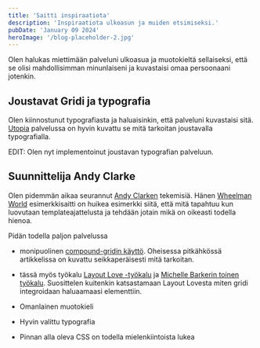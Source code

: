 ```yaml
---
title: 'Saitti inspiraatiota'
description: 'Inspiraatiota ulkoasun ja muiden etsimiseksi.'
pubDate: 'January 09 2024'
heroImage: '/blog-placeholder-2.jpg'
---
```


 Olen halukas miettimään palveluni ulkoasua ja muotokieltä sellaiseksi, että se olisi mahdollisimman minunlaiseni ja kuvastaisi omaa persoonaani jotenkin. 

## Joustavat Gridi ja typografia

Olen kiinnostunut typografiasta ja haluaisinkin, että palveluni kuvastaisi sitä. <a href="https://utopia.fyi/">Utopia</a> palvelussa on hyvin kuvattu se mitä tarkoitan joustavalla typografialla.

EDIT: Olen nyt implementoinut joustavan typografian palveluun.

## Suunnittelija Andy Clarke

Olen pidemmän aikaa seurannut <a href="https://stuffandnonsense.co.uk">Andy Clarken</a> tekemisiä. Hänen <a href="https://wheelman.world/">Wheelman World</a> esimerkkisaitti on huikea esimerkki siitä, että mitä tapahtuu kun luovutaan templateajattelusta ja tehdään jotain mikä on oikeasti todella hienoa. 

Pidän todella paljon palvelussa

* monipuolinen <a href="https://www.smashingmagazine.com/2019/07/inspired-design-decisions-pressing-matters/"/>compound-gridin käyttö</a>. Oheisessa pitkähkössä artikkelissa on kuvattu seikkaperäisesti mitä tarkoitan. 

* tässä myös työkalu <a href="https://stuffandnonsense.co.uk/layoutlove/tool.html">Layout Love -työkalu</a> ja <a href="https://codepen.io/michellebarker/pen/zYOMYWv">Michelle Barkerin toinen työkalu</a>. Suosittelen kuitenkin katsastamaan Layout Lovesta miten gridi integroidaan haluaamaasi elementtiin.
* Omanlainen muotokieli
* Hyvin valittu typografia
* Pinnan alla oleva CSS on todella mielenkiintoista lukea